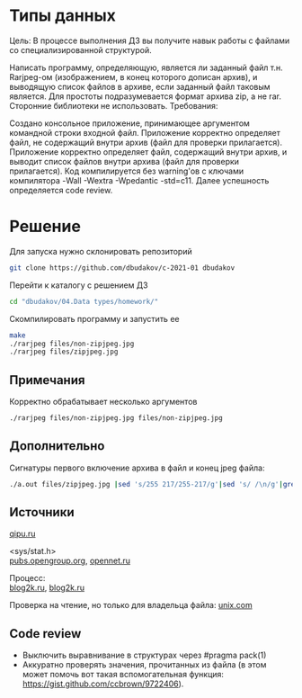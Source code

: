 # Типы данных

Цель:
В процессе выполнения ДЗ вы получите навык работы с файлами со специализированной структурой.

Написать программу, определяющую, является ли заданный файл т.н. Rarjpeg-ом (изображением, в конец которого дописан архив), и выводящую список файлов в архиве, если заданный файл таковым является.
Для простоты подразумевается формат архива zip, а не rar. Сторонние библиотеки не использовать.
Требования:

Создано консольное приложение, принимающее аргументом командной строки входной файл.
Приложение корректно определяет файл, не содержащий внутри архив (файл для проверки прилагается).
Приложение корректно определяет файл, содержащий внутри архив, и выводит список файлов внутри архива (файл для проверки прилагается).
Код компилируется без warning'ов с ключами компилятора -Wall -Wextra -Wpedantic -std=c11.
Далее успешность определяется code review.

# Решение
Для запуска нужно склонировать репозиторий 
```sh
git clone https://github.com/dbudakov/c-2021-01 dbudakov
```
Перейти к каталогу с решением ДЗ
```sh
cd "dbudakov/04.Data types/homework/"
```
Скомпилировать программу и запустить ее
```sh
make
./rarjpeg files/non-zipjpeg.jpg
./rarjpeg files/zipjpeg.jpg
```

## Примечания
Корректно обрабатывает несколько аргументов
```sh
./rarjpeg files/non-zipjpeg.jpg files/non-zipjpeg.jpg
```
## Дополнительно
Сигнатуры первого включение архива в файл и конец jpeg файла:
```sh
./a.out files/zipjpeg.jpg |sed 's/255 217/255-217/g'|sed 's/ /\n/g'|grep -E '255-217' -no
```

## Источники
[qipu.ru](https://qipu.ru/tele2/sozdanie-polzovatelskogo-izvestnogo-tipa-faila-dlya-r-studio-signaturnye.html)  

<sys/stat.h>  
[pubs.opengroup.org](https://pubs.opengroup.org/onlinepubs/009604499/basedefs/sys/stat.h.html), [opennet.ru](https://www.opennet.ru/cgi-bin/opennet/man.cgi?topic=stat&category=2)

Процесс:  
[blog2k.ru](https://blog2k.ru/archives/3391#EOCD), [blog2k.ru](https://blog2k.ru/archives/3392)  

Проверка на чтение, но только для владельца файла: [unix.com](https://www.unix.com/programming/24978-s_irusr.html)  

## Code review 

- Выключить выравнивание в структурах через #pragma pack(1)
- Аккуратно проверять значения, прочитанных из файла (в этом может помочь вот такая вспомогательная функция: https://gist.github.com/ccbrown/9722406).
